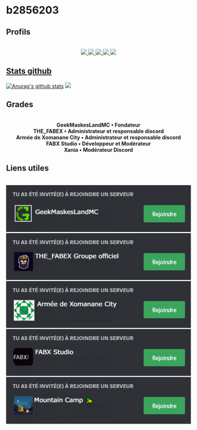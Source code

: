 # **b2856203** 
## Profils
<div align="center">
  <br>
  <a href="https://discord.com/users/827878458700070942">
  <img src="https://cdn.discordapp.com/attachments/788756990917869588/918421490746159114/logoDiscord.png">
  <a href="https://steamcommunity.com/id/b2856203">
  <img src="https://cdn.discordapp.com/attachments/788756990917869588/918421990359052288/Steam.png">
  <a href="https://reddit.com/user/geek-maskes-1">
  <img src="https://cdn.discordapp.com/attachments/788756990917869588/918422993078743050/Reddit.png">
  <a href="https://www.youtube.com/channel/UCpu_zc51MSk13bN5b9aprQA">
  <img src="https://cdn.discordapp.com/attachments/788756990917869588/918473473200885790/youtube.png">
  <a href="https://www.namemc.com/b2856203">
  <img src="https://cdn.discordapp.com/attachments/788756990917869588/918473698296627240/minecraft.png">
 </div>
   
## Stats github
[![Anurag's github stats](https://github-readme-stats.vercel.app/api?username=b2856203)](https://github.com/anuraghazra/github-readme-stats)
![](https://github-readme-streak-stats.herokuapp.com/?user=b2856203)

## Grades
<div align="center">
  <br>
  <strong>GeekMaskesLandMC • Fondateur</strong>
  <br>
  <strong>THE_FABEX • Administrateur et responsable discord</strong>
  <br>
  <strong>Armée de Xomanane City • Administrateur et responsable discord</strong>
  <br>
  <strong>FABX Studio • Développeur et Modérateur</strong>
  <br>
  <strong>Xania • Modérateur Discord</strong>
    <br>
  <strong[Mountain Camp • Modérateur, Helper, Modérateur, Développeur</strong>
    </div>
    
## Liens utiles
<div align="center">
    <br>
  <a href="https://discord.gg/RMSBwxmvbt">
  <img src="https://raw.githubusercontent.com/b2856203/b2856203/main/images/geekmaskeslandmc.png">
    <br>
  <a href="https://discord.gg/Qrw5Q9b24T">
  <img src="https://raw.githubusercontent.com/b2856203/b2856203/main/images/thefabexofficial.png">
    <br>
  <a href="https://discord.gg/ANzrK5PwHZ">
  <img src="https://raw.githubusercontent.com/b2856203/b2856203/main/images/xomananecityarmy.png">
    <br>
  <a href="https://discord.gg/C9NpMEV4tu">
  <img src="https://raw.githubusercontent.com/b2856203/b2856203/main/images/fabxstudio.png">
     <br>
  <a href="https://github.com/b2856203/b2856203/blob/main/comingsoon.png?raw=true">
  <img src="https://raw.githubusercontent.com/b2856203/b2856203/main/images/mountaincamp.png">
</div>
